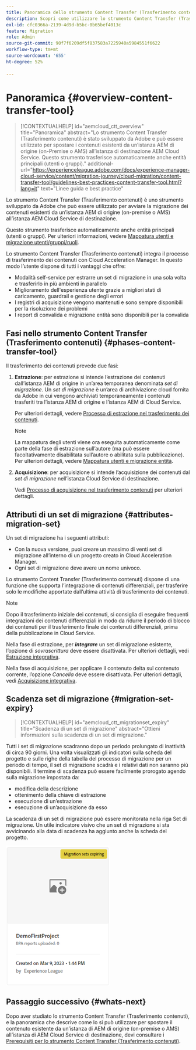 ```yaml
---
title: Panoramica dello strumento Content Transfer (Trasferimento contenuti)
description: Scopri come utilizzare lo strumento Content Transfer (Trasferimento contenuti) per trasferire contenuti da un’istanza AEM on-premise ad AEM as a Cloud Service
exl-id: cfc0366a-2139-4d9d-b5bc-0b65bef4013c
feature: Migration
role: Admin
source-git-commit: 90f7f6209df5f837583a7225940a5984551f6622
workflow-type: tm+mt
source-wordcount: '655'
ht-degree: 52%

---
```


# Panoramica {#overview-content-transfer-tool}

>[!CONTEXTUALHELP]
>id="aemcloud_ctt_overview"
>title="Panoramica"
>abstract="Lo strumento Content Transfer (Trasferimento contenuti) è stato sviluppato da Adobe e può essere utilizzato per spostare i contenuti esistenti da un’istanza AEM di origine (on-Premise o AMS) all’istanza di destinazione AEM Cloud Service. Questo strumento trasferisce automaticamente anche entità principali (utenti o gruppi)."
>additional-url="https://experienceleague.adobe.com/docs/experience-manager-cloud-service/content/migration-journey/cloud-migration/content-transfer-tool/guidelines-best-practices-content-transfer-tool.html?lang=it" text="Linee guida e best practice"

Lo strumento Content Transfer (Trasferimento contenuti) è uno strumento sviluppato da Adobe che può essere utilizzato per avviare la migrazione dei contenuti esistenti da un’istanza AEM di origine (on-premise o AMS) all’istanza AEM Cloud Service di destinazione.

Questo strumento trasferisce automaticamente anche entità principali (utenti o gruppi).  Per ulteriori informazioni, vedere [Mappatura utenti e migrazione utenti/gruppi/ruoli](/help/journey-migration/content-transfer-tool/using-content-transfer-tool/user-mapping-and-migration.md).

Lo strumento Content Transfer (Trasferimento contenuti) integra il processo di trasferimento dei contenuti con Cloud Acceleration Manager. In questo modo l’utente dispone di tutti i vantaggi che offre:

* Modalità self-service per estrarre un set di migrazione in una sola volta e trasferirlo in più ambienti in parallelo
* Miglioramento dell&#39;esperienza utente grazie a migliori stati di caricamento, guardrail e gestione degli errori
* I registri di acquisizione vengono mantenuti e sono sempre disponibili per la risoluzione dei problemi
* I report di convalida e migrazione entità sono disponibili per la convalida

## Fasi nello strumento Content Transfer (Trasferimento contenuti) {#phases-content-transfer-tool}

Il trasferimento dei contenuti prevede due fasi:

1. **Estrazione**: per estrazione si intende l’estrazione dei contenuti dall’istanza AEM di origine in un’area temporanea denominata *set di migrazione*. Un *set di migrazione* è un’area di archiviazione cloud fornita da Adobe in cui vengono archiviati temporaneamente i contenuti trasferiti tra l’istanza AEM di origine e l’istanza AEM di Cloud Service.

   Per ulteriori dettagli, vedere [Processo di estrazione nel trasferimento dei contenuti](/help/journey-migration/content-transfer-tool/using-content-transfer-tool/extracting-content.md).

   >[!NOTE]
   >La mappatura degli utenti viene ora eseguita automaticamente come parte della fase di estrazione sull’autore (ma può essere facoltativamente disabilitata sull’autore o abilitata sulla pubblicazione). Per ulteriori dettagli, vedere [Mappatura utenti e migrazione entità](/help/journey-migration/content-transfer-tool/using-content-transfer-tool/user-mapping-and-migration.md).

1. **Acquisizione**: per acquisizione si intende l’acquisizione dei contenuti dal *set di migrazione* nell’istanza Cloud Service di destinazione.

   Vedi [Processo di acquisizione nel trasferimento contenuti](/help/journey-migration/content-transfer-tool/using-content-transfer-tool/ingesting-content.md) per ulteriori dettagli.

## Attributi di un set di migrazione {#attributes-migration-set}

Un set di migrazione ha i seguenti attributi:

* Con la nuova versione, puoi creare un massimo di venti set di migrazione all’interno di un progetto creato in Cloud Acceleration Manager.
* Ogni set di migrazione deve avere un nome univoco.

Lo strumento Content Transfer (Trasferimento contenuti) dispone di una funzione che supporta l’integrazione di contenuti differenziali, per trasferire solo le modifiche apportate dall’ultima attività di trasferimento dei contenuti.

>[!NOTE]
>Dopo il trasferimento iniziale dei contenuti, si consiglia di eseguire frequenti integrazioni dei contenuti differenziali in modo da ridurre il periodo di blocco dei contenuti per il trasferimento finale dei contenuti differenziali, prima della pubblicazione in Cloud Service.

Nella fase di estrazione, per ***integrare*** un set di migrazione esistente, l’opzione di *sovrascrittura* deve essere disattivata. Per ulteriori dettagli, vedi [Estrazione integrativa](/help/journey-migration/content-transfer-tool/using-content-transfer-tool/extracting-content.md#top-up-extraction-process).

Nella fase di acquisizione, per applicare il contenuto delta sul contenuto corrente, l’opzione *Cancella* deve essere disattivata. Per ulteriori dettagli, vedi [Acquisizione integrativa](/help/journey-migration/content-transfer-tool/using-content-transfer-tool/ingesting-content.md#top-up-ingestion-process).

## Scadenza set di migrazione {#migration-set-expiry}

>[!CONTEXTUALHELP]
>id="aemcloud_ctt_migrationset_expiry"
>title="Scadenza di un set di migrazione"
>abstract="Ottieni informazioni sulla scadenza di un set di migrazione."

Tutti i set di migrazione scadranno dopo un periodo prolungato di inattività di circa 90 giorni. Una volta visualizzati gli indicatori sulla scheda del progetto e sulle righe della tabella del processo di migrazione per un periodo di tempo, il set di migrazione scadrà e i relativi dati non saranno più disponibili. Il termine di scadenza può essere facilmente prorogato agendo sulla migrazione impostata da:

* modifica della descrizione
* ottenimento della chiave di estrazione
* esecuzione di un’estrazione
* esecuzione di un’acquisizione da esso

La scadenza di un set di migrazione può essere monitorata nella riga Set di migrazione. Un utile indicatore visivo che un set di migrazione si sta avvicinando alla data di scadenza ha aggiunto anche la scheda del progetto.

![immagine](/help/journey-migration/content-transfer-tool/assets-ctt/cttcam29.png)


## Passaggio successivo {#whats-next}

Dopo aver studiato lo strumento Content Transfer (Trasferimento contenuti), e la panoramica che descrive come lo si può utilizzare per spostare il contenuto esistente da un’istanza di AEM di origine (on-premise o AMS) all’istanza di AEM Cloud Service di destinazione, devi consultare i [Prerequisiti per lo strumento Content Transfer (Trasferimento contenuti)](/help/journey-migration/content-transfer-tool/using-content-transfer-tool/prerequisites-content-transfer-tool.md).
